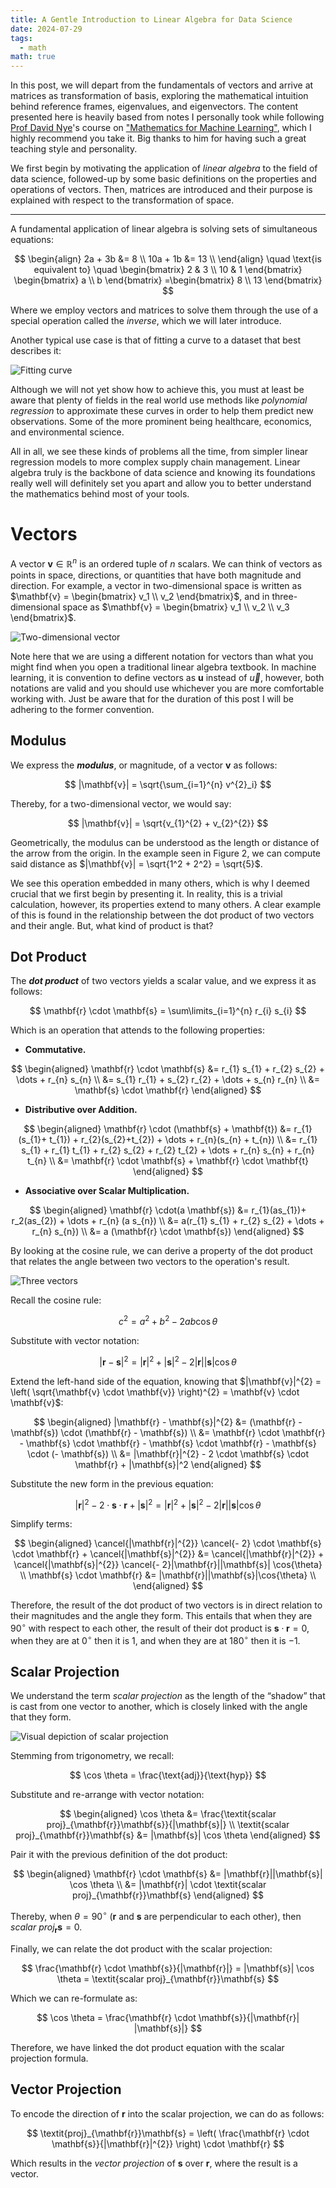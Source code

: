 ```yaml
---
title: A Gentle Introduction to Linear Algebra for Data Science
date: 2024-07-29
tags:
  - math
math: true
---
```


In this post, we will depart from the fundamentals of vectors and arrive at matrices as transformation of basis, exploring the mathematical intuition behind reference frames, eigenvalues, and eigenvectors. The content presented here is heavily based from notes I personally took while following [Prof David Nye](https://profiles.imperial.ac.uk/david.dye)'s course on ["Mathematics for Machine Learning"](https://www.coursera.org/learn/linear-algebra-machine-learning?specialization=mathematics-machine-learning), which I highly recommend you take it. Big thanks to him for having such a great teaching style and personality.

We first begin by motivating the application of _linear algebra_ to the field of data science, followed-up by some basic definitions on the properties and operations of vectors. Then, matrices are introduced and their purpose is explained with respect to the transformation of space.

---

A fundamental application of linear algebra is solving sets of simultaneous equations:

$$
\begin{align}
2a + 3b &= 8 \\
10a + 1b &= 13 \\
\end{align}
\quad \text{is equivalent to} \quad
\begin{bmatrix}
2 & 3 \\
10 & 1
\end{bmatrix}
\begin{bmatrix} a \\ b \end{bmatrix}
=\begin{bmatrix} 8 \\ 13 \end{bmatrix}
$$

Where we employ vectors and matrices to solve them through the use of a special operation called the _inverse_, which we will later introduce.

Another typical use case is that of fitting a curve to a dataset that best describes it:

![Fitting curve](fitting_curve.png)

Although we will not yet show how to achieve this, you must at least be aware that plenty of fields in the real world use methods like _polynomial regression_ to approximate these curves in order to help them predict new observations. Some of the more prominent being healthcare, economics, and environmental science.

All in all, we see these kinds of problems all the time, from simpler linear regression models to more complex supply chain management. Linear algebra truly is the backbone of data science and knowing its foundations really well will definitely set you apart and allow you to better understand the mathematics behind most of your tools.

# Vectors

A vector $\mathbf{v} \in \mathbb{R}^{n}$ is an ordered tuple of $n$ scalars. We can think of vectors as points in space, directions, or quantities that have both magnitude and direction. For example, a vector in two-dimensional space is written as $\mathbf{v} = \begin{bmatrix} v_1 \\ v_2 \end{bmatrix}$, and in three-dimensional space as $\mathbf{v} = \begin{bmatrix} v_1 \\ v_2 \\ v_3 \end{bmatrix}$.

![Two-dimensional vector](vector.png)

Note here that we are using a different notation for vectors than what you might find when you open a traditional linear algebra textbook. In machine learning, it is convention to define vectors as $\mathbf{u}$ instead of $\vec{u}$, however, both notations are valid and you should use whichever you are more comfortable working with. Just be aware that for the duration of this post I will be adhering to the former convention.

## Modulus

We express the ***modulus***, or magnitude, of a vector $\mathbf{v}$ as follows:

$$
|\mathbf{v}| = \sqrt{\sum_{i=1}^{n} v^{2}_i}
$$

Thereby, for a two-dimensional vector, we would say:

$$
|\mathbf{v}| = \sqrt{v_{1}^{2} + v_{2}^{2}}
$$

Geometrically, the modulus can be understood as the length or distance of the arrow from the origin. In the example seen in Figure 2, we can compute said distance as $|\mathbf{v}| = \sqrt{1^2 + 2^2} = \sqrt{5}$.

We see this operation embedded in many others, which is why I deemed crucial that we first begin by presenting it. In reality, this is a trivial calculation, however, its properties extend to many others. A clear example of this is found in the relationship between the dot product of two vectors and their angle. But, what kind of product is that?

## Dot Product

The ***dot product*** of two vectors yields a scalar value, and we express it as follows:

$$
\mathbf{r} \cdot \mathbf{s} = \sum\limits_{i=1}^{n} r_{i} s_{i}
$$

Which is an operation that attends to the following properties:

- **Commutative.**

$$
\begin{aligned}
\mathbf{r} \cdot \mathbf{s} &= r_{1} s_{1} + r_{2} s_{2} + \dots + r_{n} s_{n} \\
&= s_{1} r_{1} + s_{2} r_{2} + \dots + s_{n} r_{n} \\
&= \mathbf{s} \cdot \mathbf{r}
\end{aligned}
$$

- **Distributive over Addition.**

$$
\begin{aligned}
\mathbf{r} \cdot (\mathbf{s} + \mathbf{t}) &= r_{1}(s_{1}+ t_{1}) + r_{2}(s_{2}+t_{2}) + \dots + r_{n}(s_{n} + t_{n}) \\
&= r_{1} s_{1} + r_{1} t_{1} + r_{2} s_{2} + r_{2} t_{2} + \dots + r_{n} s_{n} + r_{n} t_{n} \\
&= \mathbf{r} \cdot \mathbf{s} + \mathbf{r} \cdot \mathbf{t}
\end{aligned}
$$

- **Associative over Scalar Multiplication.**

$$
\begin{aligned}
\mathbf{r} \cdot(a \mathbf{s}) &= r_{1}(as_{1})+ r_2(as_{2}) + \dots + r_{n} (a s_{n}) \\
&= a(r_{1} s_{1} + r_{2} s_{2} + \dots + r_{n} s_{n}) \\
&= a (\mathbf{r} \cdot \mathbf{s})
\end{aligned}
$$

By looking at the cosine rule, we can derive a property of the dot product that relates the angle between two vectors to the operation's result.

![Three vectors](cosine_rule.png)

Recall the cosine rule:

$$
c^{2}= a^{2} + b^{2} - 2ab\cos{\theta}
$$

Substitute with vector notation:

$$
| \mathbf{r} - \mathbf{s} |^{2} = |\mathbf{r}|^{2} + |\mathbf{s}|^{2} - 2|\mathbf{r}| |\mathbf{s}| \cos{\theta}
$$

Extend the left-hand side of the equation, knowing that $|\mathbf{v}|^{2} = \left( \sqrt{\mathbf{v} \cdot \mathbf{v}} \right)^{2} = \mathbf{v} \cdot \mathbf{v}$:

$$
\begin{aligned}
|\mathbf{r} - \mathbf{s}|^{2} &= (\mathbf{r} - \mathbf{s}) \cdot (\mathbf{r} - \mathbf{s}) \\
&= \mathbf{r} \cdot \mathbf{r} - \mathbf{s} \cdot \mathbf{r} - \mathbf{s} \cdot \mathbf{r} - \mathbf{s} \cdot (- \mathbf{s}) \\
&= |\mathbf{r}|^{2} - 2 \cdot \mathbf{s} \cdot \mathbf{r} + |\mathbf{s}|^2
\end{aligned}
$$

Substitute the new form in the previous equation:

$$
|\mathbf{r}|^{2} - 2 \cdot \mathbf{s} \cdot \mathbf{r} + |\mathbf{s}|^{2} = |\mathbf{r}|^{2} + |\mathbf{s}|^{2} - 2 |\mathbf{r}| |\mathbf{s}| \cos{\theta}
$$

Simplify terms:

$$
\begin{aligned}
\cancel{|\mathbf{r}|^{2}} \cancel{- 2} \cdot \mathbf{s} \cdot \mathbf{r} + \cancel{|\mathbf{s}|^{2}} &= \cancel{|\mathbf{r}|^{2}} + \cancel{|\mathbf{s}|^{2}} \cancel{- 2}|\mathbf{r}||\mathbf{s}| \cos{\theta} \\
\mathbf{s} \cdot \mathbf{r} &= |\mathbf{r}||\mathbf{s}|\cos{\theta} \\
\end{aligned}
$$

Therefore, the result of the dot product of two vectors is in direct relation to their magnitudes and the angle they form. This entails that when they are $90^\circ$ with respect to each other, the result of their dot product is $\mathbf{s} \cdot \mathbf{r} = 0$, when they are at $0^\circ$ then it is $1$, and when they are at $180^\circ$ then it is $-1$.

## Scalar Projection

We understand the term *scalar projection* as the length of the “shadow” that is cast from one vector to another, which is closely linked with the angle that they form.

![Visual depiction of scalar projection](scalar_projection.png)

Stemming from trigonometry, we recall:

$$
\cos \theta = \frac{\text{adj}}{\text{hyp}}
$$

Substitute and re-arrange with vector notation:

$$
\begin{aligned}
\cos \theta &= \frac{\textit{scalar proj}_{\mathbf{r}}\mathbf{s}}{|\mathbf{s}|} \\
\textit{scalar proj}_{\mathbf{r}}\mathbf{s} &= |\mathbf{s}| \cos \theta
\end{aligned}
$$

Pair it with the previous definition of the dot product:

$$
\begin{aligned}
\mathbf{r} \cdot \mathbf{s} &= |\mathbf{r}||\mathbf{s}| \cos \theta \\
&= |\mathbf{r}| \cdot \textit{scalar proj}_{\mathbf{r}}\mathbf{s}
\end{aligned}
$$

Thereby, when $\theta = 90^\circ$ ($\mathbf{r}$ and $\mathbf{s}$ are perpendicular to each other), then $\textit{scalar proj}_{\mathbf{r}}\mathbf{s} = 0$.

Finally, we can relate the dot product with the scalar projection:

$$
\frac{\mathbf{r} \cdot \mathbf{s}}{|\mathbf{r}|} = |\mathbf{s}| \cos \theta = \textit{scalar proj}_{\mathbf{r}}\mathbf{s}
$$

Which we can re-formulate as:

$$
\cos \theta = \frac{\mathbf{r} \cdot \mathbf{s}}{|\mathbf{r}| |\mathbf{s}|}
$$

Therefore, we have linked the dot product equation with the scalar projection formula.

## Vector Projection

To encode the direction of $\mathbf{r}$ into the scalar projection, we can do as follows:

$$
\textit{proj}_{\mathbf{r}}\mathbf{s} = \left( \frac{\mathbf{r} \cdot \mathbf{s}}{|\mathbf{r}|^{2}} \right) \cdot \mathbf{r}
$$

Which results in the *vector projection* of $\mathbf{s}$ over $\mathbf{r}$, where the result is a vector.
